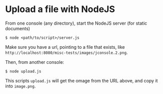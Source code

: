 # Upload a file with NodeJS
From one console (any directory), start the NodeJS server (for static documents)
```
$ node <path/to/script>/server.js
```
Make sure you have a url, pointing to a file that exists, like 
`http://localhost:8080/misc-tests/images/jconsole.2.png`.

Then, from another console:
```
$ node upload.js
```

This scripts `upload.js` will get the omage from the URL above, and copy it into `image.png`.

